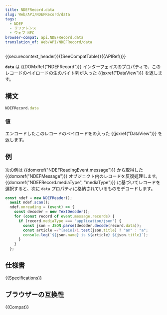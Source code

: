 ```yaml
---
title: NDEFRecord.data
slug: Web/API/NDEFRecord/data
tags:
  - NDEF
  - リファレンス
  - ウェブ NFC
browser-compat: api.NDEFRecord.data
translation_of: Web/API/NDEFRecord/data
---
```

{{securecontext_header}}{{SeeCompatTable}}{{APIRef()}}

**`data`** は {{DOMxRef("NDEFRecord")}} インターフェイスのプロパティで、このレコードのペイロードの生のバイト列が入った {{jsxref("DataView")}} を返します。

## 構文

```js
NDEFRecord.data
```

### 値

エンコードしたこのレコードのペイロードをの入った {{jsxref("DataView")}} を返します。

## 例

次の例は {{domxref("NDEFReadingEvent.message")}} から取得した {{domxref("NDEFMessage")}} オブジェクト内のレコードを反復処理します。 {{domxref("NDEFRecord.mediaType",
"mediaType")}} に基づいてレコードを選択すると、次に `data` プロパティに格納されているものをデコードします。

```js
const ndef = new NDEFReader();
  await ndef.scan();
  ndef.onreading = (event) => {
    const decoder = new TextDecoder();
    for (const record of event.message.records) {
      if (record.mediaType === "application/json") {
        const json = JSON.parse(decoder.decode(record.data));
        const article =/^[aeio]/i.test(json.title) ? "an" : "a";
        console.log(`${json.name} is ${article} ${json.title}`);
      }
    }
  };
```

## 仕様書

{{Specifications}}

## ブラウザーの互換性

{{Compat}}
